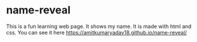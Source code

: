 # name-reveal
This is a fun learning web page. It shows my name. It is made with html and css.
You can see it here https://amitkumaryadav18.github.io/name-reveal/
